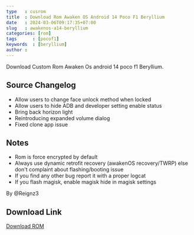 ```yaml
---
type   : cusrom
title  : Download Rom Awaken OS Android 14 Poco F1 Beryllium
date   : 2024-03-06T09:17:35+07:00
slug   : awakenos-a14-beryllium
categories: [rom]
tags      : [pocof1]
keywords  : [beryllium]
author :
---
```


Download Custom Rom Awaken Os android 14 poco f1 Beryllium.


## Source Changelog

- Allow users to change face unlock method when locked
- Allow users to hide ADB and developer setting enable status
- Bring back horizon light
- Reintroducing expanded volume dialog
- Fixed clone app issue

## Notes
- Rom is force encrypted by default
- Always use dynamic retrofit recovery (awakenOS recovery/TWRP) else don't complaint about flashing/booting issue
- If you find any other bug report it with a proper logcat
- If you flash magisk, enable magisk hide in magisk settings

By @Reignz3

## Download Link
[Download ROM](https://sourceforge.net/projects/project-awaken/files/beryllium/)

